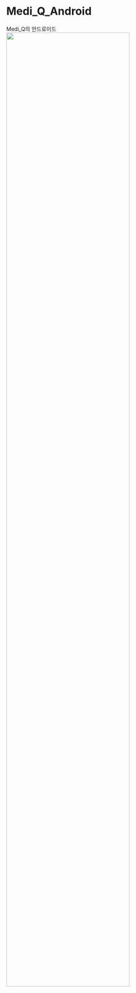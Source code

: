 # Medi_Q_Android
Medi_Q의 안드로이드
<img width="80%" src="https://github.com/hongseungmn/Medi_Q_Android/assets/79087697/e2d26929-0352-4938-a747-2ce2ad933f38"/>

